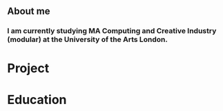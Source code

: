 ## About me 
### I am currently studying MA Computing and Creative Industry (modular) at the University of the Arts London. 









# Project 








# Education 
